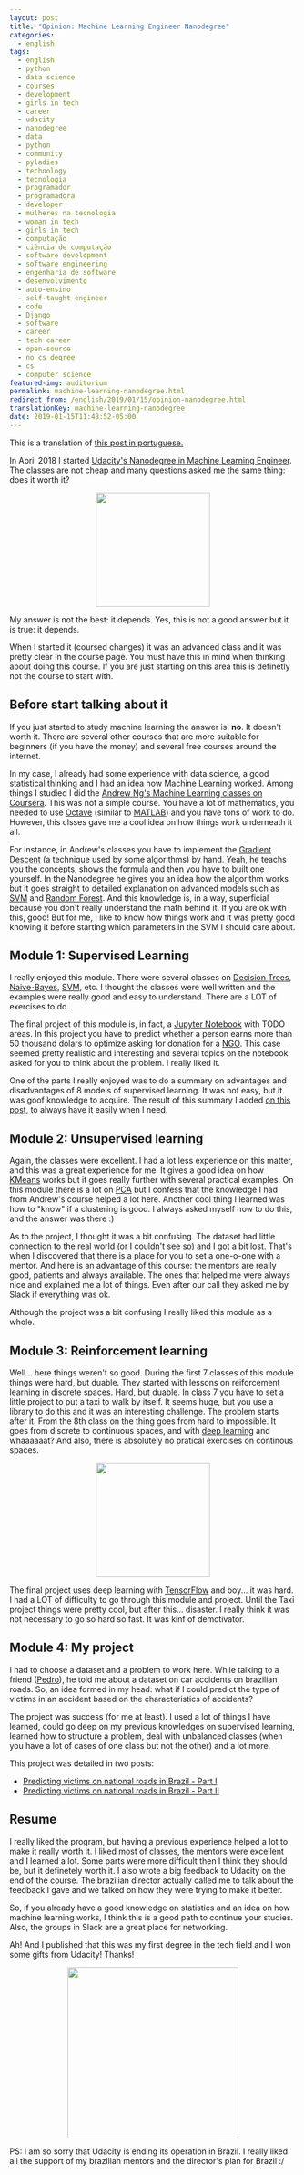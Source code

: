 ```yaml
---
layout: post
title: "Opinion: Machine Learning Engineer Nanodegree"
categories:
  - english
tags:
  - english
  - python
  - data science
  - courses
  - development
  - girls in tech
  - career
  - udacity
  - nanodegree
  - data
  - python
  - community 
  - pyladies
  - technology
  - tecnologia
  - programador
  - programadora
  - developer
  - mulheres na tecnologia
  - woman in tech
  - girls in tech
  - computação
  - ciência de computação
  - software development
  - software engineering
  - engenharia de software
  - desenvolvimento
  - auto-ensino
  - self-taught engineer
  - code
  - Django
  - software
  - career
  - tech career
  - open-source
  - no cs degree
  - cs
  - computer science
featured-img: auditorium
permalink: machine-learning-nanodegree.html
redirect_from: /english/2019/01/15/opinion-nanodegree.html
translationKey: machine-learning-nanodegree
date: 2019-01-15T11:48:52-05:00
---
```


This is a translation of [this post in portuguese.](https://medium.com/pizzadedados/opini%C3%A3o-nanodegree-de-eng-de-machine-learning-34e67cb85b33)

In April 2018 I started [Udacity's Nanodegree in Machine Learning Engineer](https://www.udacity.com/course/machine-learning-engineer-nanodegree--nd009t). The classes are not cheap and many questions asked me the same thing: does it worth it?

<center><img src="https://media.giphy.com/media/ATt7p8OO4mvvO/giphy.gif" style="height:200px;"/></center>

My answer is not the best: it depends. Yes, this is not a good answer but it is true: it depends.

When I started it (coursed changes) it was an advanced class and it was pretty clear in the course page. You must have this in mind when thinking about doing this course. If you are just starting on this area this is definetly not the course to start with. 

## Before start talking about it

If you just started to study machine learning the answer is: **no**. It doesn't worth it. There are several other courses that are more suitable for beginners (if you have the money) and several free courses around the internet.

In my case, I already had some experience with data science, a good statistical thinking and I had an idea how Machine Learning worked. Among things I studied I did the [Andrew Ng's Machine Learning classes on Coursera](https://www.coursera.org/learn/machine-learning). This was not a simple course. You have a lot of mathematics, you needed to use [Octave](https://www.gnu.org/software/octave/) (similar to [MATLAB](https://www.mathworks.com/products/matlab.html)) and you have tons of work to do. However, this clsses gave me a cool idea on how things work underneath it all. 

For instance, in Andrew's classes you have to implement the [Gradient Descent](https://en.wikipedia.org/wiki/Gradient_descent) (a technique used by some algorithms) by hand. Yeah, he teachs you the concepts, shows the formula and then you have to built one yourself. In the Nanodegree he gives you an idea how the algorithm works but it goes straight to detailed explanation on advanced models such as [SVM](https://en.wikipedia.org/wiki/Support_vector_machine) and [Random Forest](https://en.wikipedia.org/wiki/Random_forest). And this knowledge is, in a way, superficial because you don't really understand the math behind it. If you are ok with this, good! But for me, I like to know how things work and it was pretty good knowing it before starting which parameters in the SVM I should care about.

## Module 1: Supervised Learning

I really enjoyed this module. There were several classes on [Decision Trees](https://en.wikipedia.org/wiki/Decision_tree), [Naive-Bayes](https://en.wikipedia.org/wiki/Naive_Bayes_classifier), [SVM](https://en.wikipedia.org/wiki/Support_vector_machine), etc. I thought the classes were well written and the examples were really good and easy to understand. There are a LOT of exercises to do. 

The final project of this module is, in fact, a [Jupyter Notebook](https://jupyter.org/) with TODO areas. In this project you have to predict whether a person earns more than 50 thousand dolars to optimize asking for donation for a [NGO](https://en.wikipedia.org/wiki/Non-governmental_organization). This case seemed pretty realistic and interesting and several topics on the notebook asked for you to think about the problem. I really liked it.

One of the parts I really enjoyed was to do a summary on advantages and disadvantages of 8 models of supervised learning. It was not easy, but it was goof knowledge to acquire. The result of this summary I added [on this post](https://leportella.com/cheatlist/2018/05/20/models-cheat-list.html), to always have it easily when I need. 

## Module 2: Unsupervised learning

Again, the classes were excellent. I had a lot less experience on this matter, and this was a great experience for me. It gives a good idea on how [KMeans](https://en.wikipedia.org/wiki/K-means_clustering) works but it goes really further with several practical examples. On this module there is a lot on [PCA](https://en.wikipedia.org/wiki/Principal_component_analysis) but I confess that the knowledge I had from Andrew's course helped a lot here. Another cool thing I learned was how to "know" if a clustering is good. I always asked myself how to do this, and the answer was there :)

As to the project, I thought it was a bit confusing. The dataset had little connection to the real world (or I couldn't see so) and I got a bit lost. That's when I discovered that there is a place for you to set a one-o-one with a mentor. And here is an advantage of this course: the mentors are really good, patients and always available. The ones that helped me were always nice and explained me a lot of things. Even after our call they asked me by Slack if everything was ok.

Although the project was a bit confusing I really liked this module as a whole. 


## Module 3: Reinforcement learning

Well... here things weren't so good. During the first 7 classes of this module things were hard, but duable. They started with lessons on reiforcement learning in discrete spaces. Hard, but duable. In class 7 you have to set a little project to put a taxi to walk by itself. It seems huge, but you use a library to do this and it was an interesting challenge. The problem starts after it. From the 8th class on the thing goes from hard to impossible. It goes from discrete to continuous spaces, and with [deep learning](https://en.wikipedia.org/wiki/Deep_learning) and whaaaaaat? And also, there is absolutely no pratical exercises on continous spaces. 

<center><img src="https://media.giphy.com/media/UnTC9o2HMyUta/giphy.gif" style="height:200px;"/></center>

The final project uses deep learning with [TensorFlow](https://en.wikipedia.org/wiki/TensorFlow) and boy... it was hard. I had a LOT of difficulty to go through this module and project. Until the Taxi project things were pretty cool, but after this... disaster. I really think it was not necessary to go so hard so fast. It was kinf of demotivator.

## Module 4: My project

I had to choose a dataset and a problem to work here. While talking to a friend ([Pedro](https://twitter.com/pedrovilanova)), he told me about a dataset on car accidents on brazilian roads. So, an idea formed in my head: what if I could predict the type of victims in an accident based on the characteristics of accidents?

The project was success (for me at least). I used a lot of things I have learned, could go deep on my previous knowledges on supervised learning, learned how to structure a problem, deal with unbalanced classes (when you have a lot of cases of one class but not the other) and a lot more. 

This project was detailed in two posts:

* [Predicting victims on national roads in Brazil - Part I](https://leportella.com/english/2018/09/25/federal-road-accidents-I.html)
* [Predicting victims on national roads in Brazil - Part II](https://leportella.com/english/2019/01/02/federal-road-accidents-II.html)

## Resume

I really liked the program, but having a previous experience helped a lot to make it really worth it. I liked most of classes, the mentors were excellent and I learned a lot. Some parts were more difficult then I think they should be, but it definetely worth it. I also wrote a big feedback to Udacity on the end of the course. The brazilian director actually called me to talk about the feedback I gave and we talked on how they were trying to make it better. 

So, if you already have a good knowledge on statistics and an idea on how machine learning works, I think this is a good path to continue your studies. Also, the groups in Slack are a great place for networking.

Ah! And I published that this was my first degree in the tech field and I won some gifts from Udacity! Thanks!


<center><img src="https://i.imgur.com/zD1suVv.jpg" style="height:300px;"/></center>


PS: I am so sorry that Udacity is ending its operation in Brazil. I really liked all the support of my brazilian mentors and the director's plan for Brazil :/

